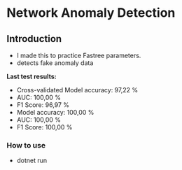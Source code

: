 # Network Anomaly Detection


## Introduction

- I made this to practice Fastree parameters.
- detects fake anomaly data 


**Last test results:**

- Cross-validated Model accuracy: 97,22 %
- AUC: 100,00 %
- F1 Score: 96,97 %
- Model accuracy: 100,00 %
- AUC: 100,00 %
- F1 Score: 100,00 %



### How to use


- dotnet run
